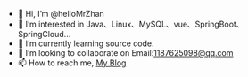 - 👋 Hi, I’m @helloMrZhan
- 👀 I’m interested in Java、Linux、MySQL、vue、SpringBoot、SpringCloud...
- 🌱 I’m currently learning source code.
- 💞️ I’m looking to collaborate on Email:1187625098@qq.com
- 📫 How to reach me, [My Blog](https://zhanjq.blog.csdn.net/?type=blog)

